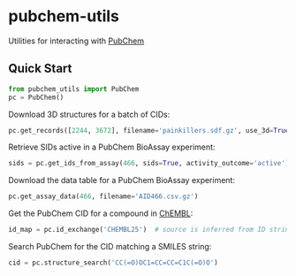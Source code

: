 pubchem-utils
=============

Utilities for interacting with [PubChem](https://pubchem.ncbi.nlm.nih.gov)

Quick Start
-----------

```python
from pubchem_utils import PubChem
pc = PubChem()
```

Download 3D structures for a batch of CIDs:

```python
pc.get_records([2244, 3672], filename='painkillers.sdf.gz', use_3d=True)
```

Retrieve SIDs active in a PubChem BioAssay experiment:

```python
sids = pc.get_ids_from_assay(466, sids=True, activity_outcome='active')
```

Download the data table for a PubChem BioAssay experiment:

```python
pc.get_assay_data(466, filename='AID466.csv.gz')
```

Get the PubChem CID for a compound in [ChEMBL](https://www.ebi.ac.uk/chembl):

```python
id_map = pc.id_exchange('CHEMBL25')  # source is inferred from ID string
```

Search PubChem for the CID matching a SMILES string:

```python
cid = pc.structure_search('CC(=O)OC1=CC=CC=C1C(=O)O')
```
